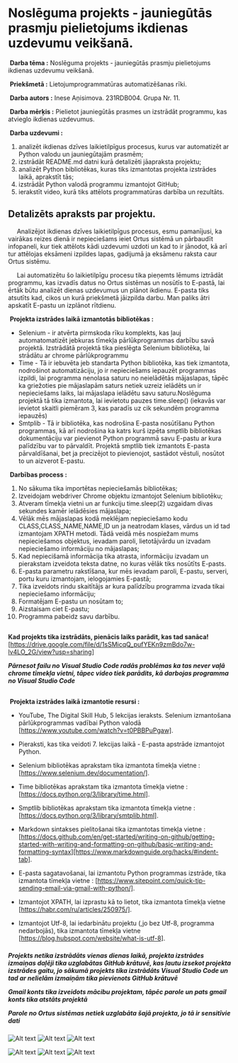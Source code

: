 # Noslēguma projekts - jauniegūtās prasmju pielietojums ikdienas uzdevumu veikšanā.
&nbsp;__Darba tēma :__ Noslēguma projekts - jauniegūtās prasmju pielietojums ikdienas uzdevumu veikšanā.

&nbsp;__Priekšmetā :__ Lietojumprogrammatūras automatizēšanas rīki.

&nbsp;__Darba autors :__ Inese Aņisimova. 231RDB004. Grupa  Nr. 11.

&nbsp;__Darba mērķis :__ Pielietot jauniegūtās prasmes un izstrādāt programmu, kas atvieglo ikdienas uzdevumus.

&nbsp;__Darba uzdevumi :__ 
1. analizēt ikdienas dzīves laikietilpīgus procesus, kurus var automatizēt ar Python valodu un jauniegūtajām prasmēm;
1. izstrādāt README.md datni kurā detalizēti jāapraksta projektu;
1. analizēt Python bibliotēkas, kuras tiks izmantotas projekta izstrādes laikā, aprakstīt tās;
1. izstrādāt Python valodā programmu izmantojot GitHub;
1. ierakstīt video, kurā tiks attēlots programmatūras darbība un rezultāts.

## Detalizēts apraksts par projektu.
&nbsp;&nbsp;&nbsp;&nbsp; Analizējot ikdienas dzīves laikietilpīgus procesus, esmu pamanījusi, ka vairākas reizes dienā ir nepieciešams ieiet Ortus sistēmā un pārbaudīt infopaneli, kur tiek attēlots kādi uzdevumi uzdoti un kad to ir jānodot, kā arī tur attēlojas eksāmeni izpildes lapas, gadijumā ja eksāmenu raksta caur Ortus sistēmu.

&nbsp;&nbsp;&nbsp;&nbsp; Lai automatizētu šo laikietilpīgu procesu tika pieņemts lēmums iztrādāt programmu, kas izvadīs datus no Ortus sistēmas un nosūtīs to E-pastā, lai ērtāk būtu analizēt dienas uzdevumus un plānot ikdienu. E-pasta tiks atsutīts kad, cikos un kurā priekšmetā jāizpilda darbu. Man paliks ātri apskatīt E-pastu un izplānot rītdienu.

&nbsp;__Projekta izstrādes laikā izmantotās bibliotēkas :__ 

* Selenium - ir atvērta pirmskoda rīku komplekts, kas ļauj automatomatizēt jebkuras tīmekļa pārlūkprogrammas darbību savā projektā. Izstrādātā projektā tika pieslēgta Selenium bibliotēka, lai strādātu ar chrome pārlūkprogrammu
* Time - Tā ir iebuvēta jeb standarta Python bibliotēka, kas tiek izmantota, nodrošinot automatizāciju, jo ir nepieciešams iepauzēt programmas izpildi, lai programma nenolasa saturu no neielādētās mājaslapas, tāpēc ka griežoties pie mājaslapām saturs netiek uzreiz ielādēts un ir nepieciešams laiks, lai mājaslapa ielādētu savu saturu.Noslēguma projektā tā tika izmantota, lai ievietotu pauzes time.sleep() (iekavās var ievietot skaitli piemēram 3, kas paradīs uz cik sekundēm programma iepauzēs)
* Smtplib - Tā ir bibliotēka, kas nodrošina E-pasta nosūtīšanu Python programmas, kā arī nodrošina ka katrs kurš izpēta smptlib bibliotēkas dokumentāciju var pievienot Python programmā savu E-pastu ar kura palīdzību var to pārvaldīt. Projektā smptlib tiek izmantots E-pasta pārvaldīšanai, bet ja precizējot to pievienojot, sastādot vēstuli, nosūtot to un aizverot E-pastu.

&nbsp;__Darbības process :__ 
1. No sākuma tika importētas nepieciešamās bibliotēkas;
1. Izveidojam webdriver Chrome objektu izmantojot Selenium bibliotēku;
1. Atveram tīmekļa vietni un ar funkciju time.sleep(2) uzgaidam divas sekundes kamēr ielādēsies mājaslapa;
1. Vēlāk mēs mājaslapas kodā meklējam nepieciešamo kodu CLASS,CLASS_NAME,NAME,ID un ja neatrodam klases, vārdus un id tad izmantojam XPATH metodi. Tādā veidā mēs nospiežam mums nepieciešamos objektus, ievadam paroli, lietotājvārdu un izvadam nepieciešamo informāciju no mājaslapas;
1. Kad nepiecišamā informācija tika atrasta, informāciju izvadam un pierakstam izveidota teksta datne, no kuras vēlāk tiks nosūtīts E-pasts.
1. E-pasta parametru rakstīšana, kur mēs ievadam paroli, E-pastu, serveri, portu kuru izmantojam, ielogojamies E-pastā;
1. Tika izveidots rindu skaitītājs ar kura palīdzību programma izvada tikai nepieciešamo informāciju;
1. Formatējam E-pastu un nosūtam to;
1. Aizstaisam ciet E-pastu;
1. Programma pabeidz savu darbību.
## 
__Kad projekts tika izstrādāts, pienācis laiks parādit, kas tad sanāca!__ [https://drive.google.com/file/d/1sSMicqQ_pufYEKn9zmBdo7w-lv4LO_2G/view?usp=sharing]

__*Pārnesot failu no Visual Studio Code radās problēmas ka tas never vaļā chrome tīmekļa vietni, tāpec video tiek parādits, kā darbojas programma no Visual Studio Code*__

## 
&nbsp;__Projekta izstrādes laikā izmantotie resursi :__ 
* YouTube, The Digital Skill Hub, 5 lekcijas ieraksts. Selenium izmantošana pārlūkprogrammas vadībai Python valodā [https://www.youtube.com/watch?v=t0PBBPuPgaw].

* Pieraksti, kas tika veidoti 7. lekcijas laikā - E-pasta apstrāde izmantojot Python.

* Selenium bibliotēkas aprakstam tika izmantota tīmekļa vietne : [https://www.selenium.dev/documentation/].

* Time bibliotēkas aprakstam tika izmantota tīmekļa vietne : [https://docs.python.org/3/library/time.html].

* Smptlib bibliotēkas aprakstam tika izmantota tīmekļa vietne : [https://docs.python.org/3/library/smtplib.html].

* Markdown sintakses pielitošanai tika izmantotas timekļa vietne : [https://docs.github.com/en/get-started/writing-on-github/getting-started-with-writing-and-formatting-on-github/basic-writing-and-formatting-syntax][https://www.markdownguide.org/hacks/#indent-tab].

* E-pasta sagatavošanai, lai izmantotu Python programmas izstrāde, tika izmantota tīmekļa vietne : [https://www.sitepoint.com/quick-tip-sending-email-via-gmail-with-python/].

* Izmantojot XPATH, lai izprastu kā to lietot, tika izmantota tīmekļa vietne [https://habr.com/ru/articles/250975/].

* Izmantojot Utf-8, lai iedarbinātu projektu (,jo bez Utf-8, programma nedarbojās), tika izmantota tīmekļa vietne [https://blog.hubspot.com/website/what-is-utf-8].

###
__*Projekts netika izstrādāts vienas dienas laikā, projekta izstrādes izmaiņas daļēji tika uzglabātas GitHub krātuvē, kas ļautu izsekot projekta izstrādes gaitu, jo sākumā projekts tika izstrādāts Visual Studio Code un tad ar nelielām izmaiņām tika pievienots GitHub krātuvē*__

__*Gmail konts tika izveidots mācibu projektam, tāpēc parole un pats gmail konts tika atstāts projektā*__

__*Parole no Ortus sistēmas netiek uzglabāta šajā projekta, jo tā ir sensitīvie dati*__

###

![Alt text](image.png)
![Alt text](image-1.png)
![Alt text](image-2.png)

![Alt text](image-3.png)
![Alt text](image-4.png)
![Alt text](image-5.png)